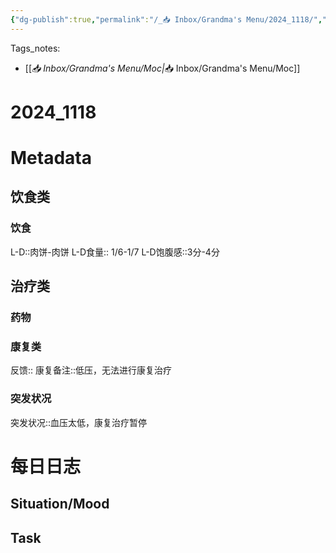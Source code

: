 ```yaml
---
{"dg-publish":true,"permalink":"/_📥 Inbox/Grandma's Menu/2024_1118/","tags":["🏥"]}
---
```


 Tags_notes:
 - [[_📥 Inbox/Grandma's Menu/Moc\|_📥 Inbox/Grandma's Menu/Moc]]
# 2024_1118
# Metadata
## 饮食类
### 饮食
L-D::肉饼-肉饼
L-D食量:: 1/6-1/7
L-D饱腹感::3分-4分
## 治疗类
### 药物

### 康复类
反馈:: 
康复备注::低压，无法进行康复治疗

### 突发状况
突发状况::血压太低，康复治疗暂停
# 每日日志
## Situation/Mood



## Task

